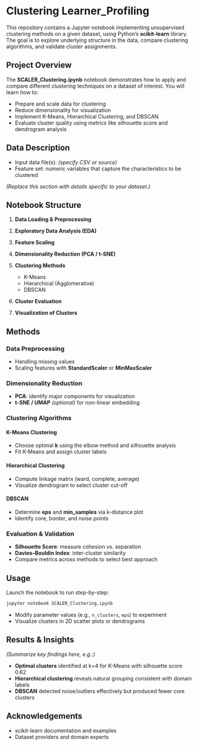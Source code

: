 # Clustering Learner_Profiling



This repository contains a Jupyter notebook implementing unsupervised clustering methods on a given dataset, using Python’s **scikit-learn** library. The goal is to explore underlying structure in the data, compare clustering algorithms, and validate cluster assignments.


## Project Overview

The **SCALER\_Clustering.ipynb** notebook demonstrates how to apply and compare different clustering techniques on a dataset of interest. You will learn how to:

* Prepare and scale data for clustering
* Reduce dimensionality for visualization
* Implement K-Means, Hierarchical Clustering, and DBSCAN
* Evaluate cluster quality using metrics like silhouette score and dendrogram analysis

## Data Description

* Input data file(s): *(specify CSV or source)*
* Feature set: numeric variables that capture the characteristics to be clustered

*(Replace this section with details specific to your dataset.)*



## Notebook Structure

1. **Data Loading & Preprocessing**
2. **Exploratory Data Analysis (EDA)**
3. **Feature Scaling**
4. **Dimensionality Reduction (PCA / t-SNE)**
5. **Clustering Methods**

   * K-Means
   * Hierarchical (Agglomerative)
   * DBSCAN
6. **Cluster Evaluation**
7. **Visualization of Clusters**

## Methods

### Data Preprocessing

* Handling missing values
* Scaling features with **StandardScaler** or **MinMaxScaler**

### Dimensionality Reduction

* **PCA**: identify major components for visualization
* **t-SNE / UMAP** *(optional)* for non-linear embedding

### Clustering Algorithms

#### K-Means Clustering

* Choose optimal **k** using the elbow method and silhouette analysis
* Fit K-Means and assign cluster labels

#### Hierarchical Clustering

* Compute linkage matrix (ward, complete, average)
* Visualize dendrogram to select cluster cut-off

#### DBSCAN

* Determine **eps** and **min\_samples** via k-distance plot
* Identify core, border, and noise points

### Evaluation & Validation

* **Silhouette Score**: measure cohesion vs. separation
* **Davies–Bouldin Index**: inter-cluster similarity
* Compare metrics across methods to select best approach

## Usage

Launch the notebook to run step-by-step:

```bash
jupyter notebook SCALER_Clustering.ipynb
```

* Modify parameter values (e.g., `n_clusters`, `eps`) to experiment
* Visualize clusters in 2D scatter plots or dendrograms

## Results & Insights

*(Summarize key findings here, e.g.:)*

* **Optimal clusters** identified at k=4 for K-Means with silhouette score 0.62
* **Hierarchical clustering** reveals natural grouping consistent with domain labels
* **DBSCAN** detected noise/outliers effectively but produced fewer core clusters

## Acknowledgements

* scikit-learn documentation and examples
* Dataset providers and domain experts


